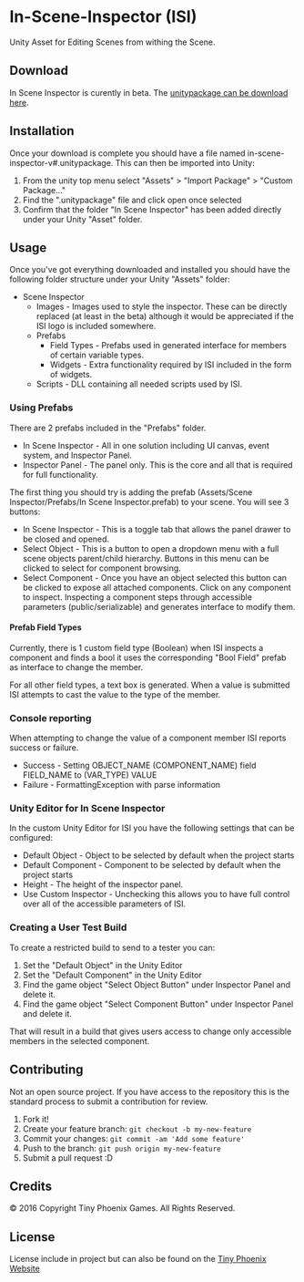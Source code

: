 # In-Scene-Inspector (ISI)

Unity Asset for Editing Scenes from withing the Scene. 

## Download

In Scene Inspector is curently in beta. The [unitypackage can be download here](http://tinyphoenixgames.com/sites/default/files/forum_topic_attachments/in-scene-inspector-v0.0.5b_0.unitypackage).

## Installation

Once your download is complete you should have a file named in-scene-inspector-v#.unitypackage. This can then be imported into Unity:
1. From the unity top menu select "Assets" > "Import Package" > "Custom Package..."
2. Find the ".unitypackage" file and click open once selected
3. Confirm that the folder "In Scene Inspector" has been added directly under your Unity "Asset" folder.

## Usage

Once you've got everything downloaded and installed you should have the following folder structure under your Unity "Assets" folder:

* Scene Inspector
  * Images - Images used to style the inspector. These can be directly replaced (at least in the beta) although it would be appreciated if the ISI logo is included somewhere.
  * Prefabs
    * Field Types - Prefabs used in generated interface for members of certain variable types. 
    * Widgets - Extra functionality required by ISI included in the form of widgets. 
  * Scripts - DLL containing all needed scripts used by ISI.

### Using Prefabs

There are 2 prefabs included in the "Prefabs" folder.

* In Scene Inspector - All in one solution including UI canvas, event system, and Inspector Panel.
* Inspector Panel - The panel only. This is the core and all that is required for full functionality. 

The first thing you should try is adding the prefab (Assets/Scene Inspector/Prefabs/In Scene Inspector.prefab) to your scene. You will see 3 buttons:

* In Scene Inspector - This is a toggle tab that allows the panel drawer to be closed and opened.
* Select Object - This is a button to open a dropdown menu with a full scene objects parent/child hierarchy. Buttons in this menu can be clicked to select for component browsing.
* Select Component - Once you have an object selected this button can be clicked to expose all attached components. Click on any component to inspect. Inspecting a component steps through accessible parameters (public/serializable) and generates interface to modify them. 

#### Prefab Field Types

Currently, there is 1 custom field type (Boolean) when ISI inspects a component and finds a bool it uses the corresponding "Bool Field" prefab as interface to change the member. 

For all other field types, a text box is generated. When a value is submitted ISI attempts to cast the value to the type of the member.

### Console reporting 

When attempting to change the value of a component member ISI reports success or failure. 

* Success - Setting OBJECT_NAME (COMPONENT_NAME) field FIELD_NAME to (VAR_TYPE) VALUE
* Failure - FormattingException with parse information

### Unity Editor for In Scene Inspector

In the custom Unity Editor for ISI you have the following settings that can be configured: 

* Default Object - Object to be selected by default when the project starts
* Default Component - Component to be selected by default when the project starts
* Height - The height of the inspector panel.
* Use Custom Inspector - Unchecking this allows you to have full control over all of the accessible parameters of ISI. 

### Creating a User Test Build

To create a restricted build to send to a tester you can:

1. Set the "Default Object" in the Unity Editor
2. Set the "Default Component" in the Unity Editor
3. Find the game object "Select Object Button" under Inspector Panel and delete it.
4. Find the game object "Select Component Button" under Inspector Panel and delete it.

That will result in a build that gives users access to change only accessible members in the selected component. 

## Contributing

Not an open source project. If you have access to the repository this is the standard process to submit a contribution for review.

1. Fork it!
2. Create your feature branch: `git checkout -b my-new-feature`
3. Commit your changes: `git commit -am 'Add some feature'`
4. Push to the branch: `git push origin my-new-feature`
5. Submit a pull request :D

## Credits

© 2016 Copyright Tiny Phoenix Games. All Rights Reserved.

## License

License include in project but can also be found on the [Tiny Phoenix Website](http://tinyphoenixgames.com/sites/default/files/shared-files/LICENSE.txt)
